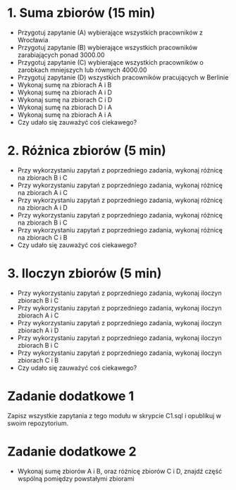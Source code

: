 # 1. Suma zbiorów (15 min)
  - Przygotuj zapytanie (A) wybierające wszystkich pracowników z Wrocławia
  - Przygotuj zapytanie (B) wybierające wszystkich pracowników zarabiających ponad 3000.00
  - Przygotuj zapytanie (C) wybierające wszystkich pracowników o zarobkach mniejszych lub równych 4000.00
  - Przygotuj zapytanie (D) wszystkich pracowników pracujących w Berlinie
  - Wykonaj sumę na zbiorach A i B
  - Wykonaj sumę na zbiorach A i D
  - Wykonaj sumę na zbiorach C i D
  - Wykonaj sumę na zbiorach D i A
  - Wykonaj sumę na zbiorach A i A
  - Czy udało się zauważyć coś ciekawego?

# 2. Różnica zbiorów (5 min)
  - Przy wykorzystaniu zapytań z poprzedniego zadania, wykonaj różnicę na zbiorach B i C
  - Przy wykorzystaniu zapytań z poprzedniego zadania, wykonaj różnicę na zbiorach A i C
  - Przy wykorzystaniu zapytań z poprzedniego zadania, wykonaj różnicę na zbiorach A i D
  - Przy wykorzystaniu zapytań z poprzedniego zadania, wykonaj różnicę na zbiorach B i C
  - Przy wykorzystaniu zapytań z poprzedniego zadania, wykonaj różnicę na zbiorach C i B
  - Czy udało się zauważyć coś ciekawego?

# 3. Iloczyn zbiorów (5 min)
  - Przy wykorzystaniu zapytań z poprzedniego zadania, wykonaj iloczyn zbiorach B i C
  - Przy wykorzystaniu zapytań z poprzedniego zadania, wykonaj iloczyn zbiorach A i C
  - Przy wykorzystaniu zapytań z poprzedniego zadania, wykonaj iloczyn zbiorach A i D
  - Przy wykorzystaniu zapytań z poprzedniego zadania, wykonaj iloczyn zbiorach B i C
  - Przy wykorzystaniu zapytań z poprzedniego zadania, wykonaj iloczyn zbiorach C i B
  - Czy udało się zauważyć coś ciekawego?

# Zadanie dodatkowe 1

  Zapisz wszystkie zapytania z tego modułu w skrypcie C1.sql i opublikuj w swoim repozytorium.

# Zadanie dodatkowe 2

  - Wykonaj sumę zbiorów A i B, oraz różnicę zbiorów C i D, znajdź część wspólną pomiędzy powstałymi zbiorami